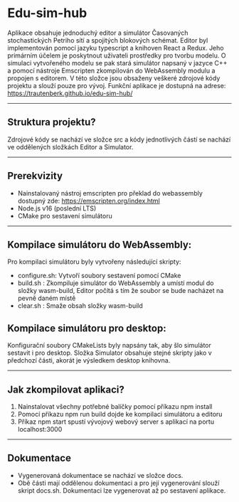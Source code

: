 # Edu-sim-hub

Aplikace obsahuje jednoduchý editor a simulátor Časovaných stochastických Petriho sítí a spojitých blokových schémat.
Editor byl implementován pomocí jazyku typescript a knihoven React a Redux. Jeho primárním účelem je poskytnout uživateli
prostředky pro tvorbu modelu. O simulaci vytvořeného modelu se pak stará simulátor napsaný v jazyce C++ a pomocí nástroje
Emscripten zkompilován do WebAssembly modulu a propojen s editorem. V této složce jsou obsaženy veškeré zdrojové kódy projektu a slouží pouze pro vývoj. Funkční aplikace je dostupná na adrese: https://trautenberk.github.io/edu-sim-hub/

***
## Struktura projektu?
Zdrojové kódy se nachází ve složce src a kódy jednotlivých částí se nachází ve oddělených složkách Editor a Simulator.

***
## Prerekvizity
* Nainstalovaný nástroj emscripten pro překlad do webassembly dostupný zde: https://emscripten.org/index.html
* Node.js v16 (poslední LTS)
* CMake pro sestavení simulátoru

***
## Kompilace simulátoru do WebAssembly:
Pro kompilaci simulátoru byly vytvořeny následující skripty:

* configure.sh:  Vytvoří soubory sestavení pomocí CMake
* build.sh : Zkompiluje simulátor do WebAssembly a umístí modul do složky wasm-build, Editor počítá s tím že soubor se bude nacházet na pevně daném místě
* clear.sh : Smaže obsah složky wasm-build

## Kompilace simulátoru pro desktop:
Konfigurační soubory CMakeLists byly napsány tak, aby šlo simulátor sestavit i pro desktop.
Složka Simulator obsahuje stejné skripty jako v předchozí části, akorát je výsledkem desktop knihovna.

***
## Jak zkompilovat aplikaci?
1. Nainstalovat všechny potřebné balíčky pomocí příkazu npm install
2. Pomocí příkazu npm run build dojde ke kompilaci simulátoru a editoru
3. Příkaz npm start spustí vývojový webový server s aplikací na portu localhost:3000

***

## Dokumentace
* Vygenerovaná dokumentace se nachází ve složce docs.
* Obě části mají oddělenou dokumentaci a pro její vygenerování slouží skript docs.sh. Dokumentaci lze vygenerovat až po sestavení aplikace.
